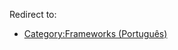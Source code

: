Redirect to:

*   [Category:Frameworks (Português)](/index.php/Category:Frameworks_(Portugu%C3%AAs) "Category:Frameworks (Português)")